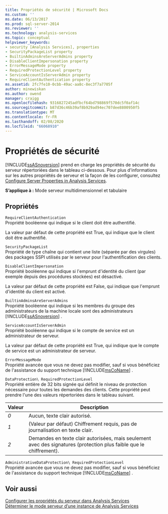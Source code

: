 ```yaml
---
title: Propriétés de sécurité | Microsoft Docs
ms.custom: ''
ms.date: 06/13/2017
ms.prod: sql-server-2014
ms.reviewer: ''
ms.technology: analysis-services
ms.topic: conceptual
helpviewer_keywords:
- security [Analysis Services], properties
- SecurityPackageList property
- BuiltinAdminsAreServerAdmins property
- DisableClientImpersonation property
- ErrorMessageMode property
- RequiredProtectionLevel property
- ServiceAccountIsServerAdmin property
- RequireClientAuthentication property
ms.assetid: 2fc7fe10-0cbb-49ac-aa8c-8ec3f7a7705f
author: minewiskan
ms.author: owend
manager: craigg
ms.openlocfilehash: 9316827245adfbcf64bd798869f570dc5f0af14c
ms.sourcegitcommit: b87d36c46b39af8b929ad94ec707dee8800950f5
ms.translationtype: MT
ms.contentlocale: fr-FR
ms.lasthandoff: 02/08/2020
ms.locfileid: "66068910"
---
```

# <a name="security-properties"></a>Propriétés de sécurité
  
  [!INCLUDE[ssASnoversion](../../includes/ssasnoversion-md.md)] prend en charge les propriétés de sécurité du serveur répertoriées dans le tableau ci-dessous. Pour plus d'informations sur les autres propriétés de serveur et la façon de les configurer, consultez [Configure Server Properties in Analysis Services](server-properties-in-analysis-services.md).  
  
 **S’applique à :** Mode serveur multidimensionnel et tabulaire  
  
## <a name="properties"></a>Propriétés  
 `RequireClientAuthentication`  
 Propriété booléenne qui indique si le client doit être authentifié.  
  
 La valeur par défaut de cette propriété est True, qui indique que le client doit être authentifié.  
  
 `SecurityPackageList`  
 Propriété de type chaîne qui contient une liste (séparée par des virgules) des packages SSPI utilisés par le serveur pour l'authentification des clients.  
  
 `DisableClientImpersonation`  
 Propriété booléenne qui indique si l'emprunt d'identité du client (par exemple depuis des procédures stockées) est désactivé.  
  
 La valeur par défaut de cette propriété est False, qui indique que l'emprunt d'identité du client est activé.  
  
 `BuiltinAdminsAreServerAdmins`  
 Propriété booléenne qui indique si les membres du groupe des administrateurs de la machine locale sont des administrateurs [!INCLUDE[ssASnoversion](../../includes/ssasnoversion-md.md)] .  
  
 `ServiceAccountIsServerAdmin`  
 Propriété booléenne qui indique si le compte de service est un administrateur de serveur.  
  
 La valeur par défaut de cette propriété est True, qui indique que le compte de service est un administrateur de serveur.  
  
 `ErrorMessageMode`  
 Propriété avancée que vous ne devez pas modifier, sauf si vous bénéficiez de l'assistance du support technique [!INCLUDE[msCoName](../../includes/msconame-md.md)] .  
  
 `DataProtection\ RequiredProtectionLevel`  
 Propriété entière de 32 bits signée qui définit le niveau de protection nécessaire pour toutes les demandes des clients. Cette propriété peut prendre l'une des valeurs répertoriées dans le tableau suivant.  
  
|Valeur|Description|  
|-----------|-----------------|  
|*0*|Aucun, texte clair autorisé.|  
|*1*|(Valeur par défaut) Chiffrement requis, pas de journalisation en texte clair.|  
|*2*|Demandes en texte clair autorisées, mais seulement avec des signatures (protection plus faible que le chiffrement).|  
  
 `AdministrativeDataProtection\ RequiredProtectionLevel`  
 Propriété avancée que vous ne devez pas modifier, sauf si vous bénéficiez de l'assistance du support technique [!INCLUDE[msCoName](../../includes/msconame-md.md)] .  
  
## <a name="see-also"></a>Voir aussi  
 [Configurer les propriétés du serveur dans Analysis Services](server-properties-in-analysis-services.md)   
 [Déterminer le mode serveur d’une instance de Analysis Services](../instances/determine-the-server-mode-of-an-analysis-services-instance.md)  
  
  
